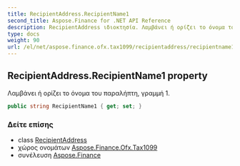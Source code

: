 ```yaml
---
title: RecipientAddress.RecipientName1
second_title: Aspose.Finance for .NET API Reference
description: RecipientAddress ιδιοκτησία. Λαμβάνει ή ορίζει το όνομα του παραλήπτη γραμμή 1.
type: docs
weight: 90
url: /el/net/aspose.finance.ofx.tax1099/recipientaddress/recipientname1/
---
```

## RecipientAddress.RecipientName1 property

Λαμβάνει ή ορίζει το όνομα του παραλήπτη, γραμμή 1.

```csharp
public string RecipientName1 { get; set; }
```

### Δείτε επίσης

* class [RecipientAddress](../)
* χώρος ονομάτων [Aspose.Finance.Ofx.Tax1099](../../recipientaddress/)
* συνέλευση [Aspose.Finance](../../../)


